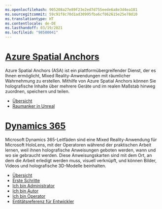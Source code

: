 ```yaml
---
ms.openlocfilehash: 905208a27e89f23e2ed7d755eede6a8e3d4ea181
ms.sourcegitcommit: 59c91f8c70d1ad30995fba6cf862615e25e78d10
ms.translationtype: HT
ms.contentlocale: de-DE
ms.lasthandoff: 03/19/2021
ms.locfileid: "98580041"
---
```

# <a name="azure-spatial-anchors"></a>[Azure Spatial Anchors](#tab/asa)

Azure Spatial Anchors (ASA) ist ein plattformübergreifender Dienst, der es Ihnen ermöglicht, Mixed Reality-Anwendungen mit räumlicher Wahrnehmung zu erstellen. Mithilfe von Azure Spatial Anchors können Sie holografische Inhalte über mehrere Geräte und im realen Maßstab hinweg zuordnen, speichern und teilen.

* [Übersicht](/azure/spatial-anchors/overview) 
* [Raumanker in Unreal](../unreal/unreal-azure-spatial-anchors.md) 

# <a name="dynamics-365"></a>[Dynamics 365](#tab/D365)

Microsoft Dynamics 365-Leitfäden sind eine Mixed Reality-Anwendung für Microsoft HoloLens, mit der Operatoren während der praktischen Arbeit lernen, weil ihnen holografische Anweisungen geboten werden, wann und wo sie gebraucht werden. Diese Anweisungskarten sind mit dem Ort, an dem die Arbeit erledigt werden muss, visuell verknüpft, und können Bilder, Videos und holografische 3D-Modelle beinhalten.

* [Übersicht](/dynamics365/mixed-reality/guides/) 
* [Erste Schritte](/dynamics365/mixed-reality/guides/get-started) 
* [Ich bin Administrator](/dynamics365/mixed-reality/guides/setup)
* [Ich bin Autor](/dynamics365/mixed-reality/guides/authoring-overview) 
* [Ich bin Operator](/dynamics365/mixed-reality/guides/operator-overview) 
* [Entitätsreferenz für Entwickler](/dynamics365/mixed-reality/guides/developer-entity-reference)